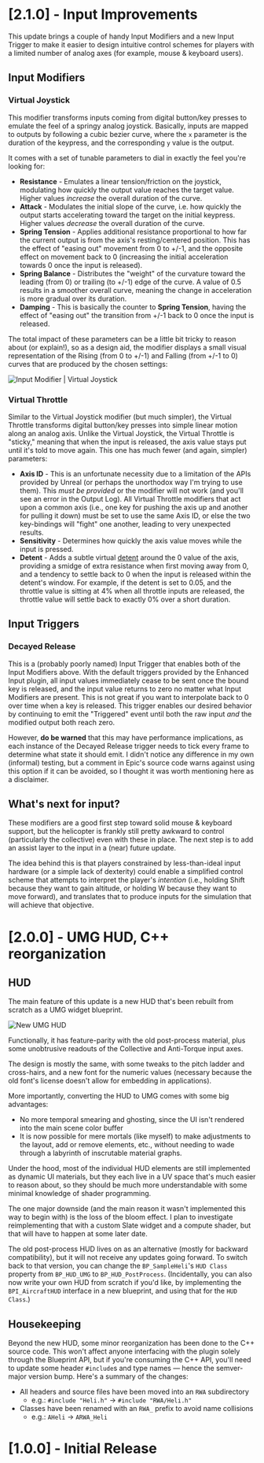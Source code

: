 # [2.1.0] - Input Improvements

This update brings a couple of handy Input Modifiers and a new Input Trigger to make it easier to design intuitive control schemes for players with a limited number of analog axes (for example, mouse & keyboard users).

## Input Modifiers
### Virtual Joystick

This modifier transforms inputs coming from digital button/key presses to emulate the feel of a springy analog joystick. Basically, inputs are mapped to outputs by following a cubic bezier curve, where the `x` parameter is the duration of the keypress, and the corresponding `y` value is the output.

It comes with a set of tunable parameters to dial in exactly the feel you're looking for:

- **Resistance** - Emulates a linear tension/friction on the joystick, modulating how quickly the output value reaches the target value. Higher values _increase_ the overall duration of the curve.
- **Attack** - Modulates the initial slope of the curve, i.e. how quickly the output starts accelerating toward the target on the initial keypress. Higher values _decrease_ the overall duration of the curve.
- **Spring Tension** - Applies additional resistance proportional to how far the current output is from the axis's resting/centered position. This has the effect of "easing out" movement from 0 to +/-1, and the opposite effect on movement back to 0 (increasing the initial acceleration towards 0 once the input is released).
- **Spring Balance** - Distributes the "weight" of the curvature toward the leading (from 0) or trailing (to +/-1) edge of the curve. A value of 0.5 results in a smoother overall curve, meaning the change in acceleration is more gradual over its duration.
- **Damping** - This is basically the counter to **Spring Tension**, having the effect of "easing out" the transition from +/-1 back to 0 once the input is released.

The total impact of these parameters can be a little bit tricky to reason about (or explain!), so as a design aid, the modifier displays a small visual representation of the Rising (from 0 to +/-1) and Falling (from +/-1 to 0) curves that are produced by the chosen settings:

![Input Modifier | Virtual Joystick](./Resources/InputModifier_VirtualJoystick_v2_1.png)

### Virtual Throttle

Similar to the Virtual Joystick modifier (but much simpler), the Virtual Throttle transforms digital button/key presses into simple linear motion along an analog axis. Unlike the Virtual Joystick, the Virtual Throttle is "sticky," meaning that when the input is released, the axis value stays put until it's told to move again. This one has much fewer (and again, simpler) parameters:

- **Axis ID** - This is an unfortunate necessity due to a limitation of the APIs provided by Unreal (or perhaps the unorthodox way I'm trying to use them). This _must be provided_ or the modifier will not work (and you'll see an error in the Output Log). All Virtual Throttle modifiers that act upon a common axis (i.e., one key for pushing the axis up and another for pulling it down) must be set to use the same Axis ID, or else the two key-bindings will "fight" one another, leading to very unexpected results.
- **Sensitivity** - Determines how quickly the axis value moves while the input is pressed.
- **Detent** - Adds a subtle virtual [detent](https://reference.wolfram.com/applications/mechsystems/MultistageMechanisms/TimeSwitchingConstraints/HTMLImages/Mech.5.2.2.en/Mech.5.2.2.en_17.gif) around the 0 value of the axis, providing a smidge of extra resistance when first moving away from 0, and a tendency to settle back to 0 when the input is released within the detent's window. For example, if the detent is set to 0.05, and the throttle value is sitting at 4% when all throttle inputs are released, the throttle value will settle back to exactly 0% over a short duration.

## Input Triggers

### Decayed Release

This is a (probably poorly named) Input Trigger that enables both of the Input Modifiers above. With the default triggers provided by the Enhanced Input plugin, all input values immediately cease to be sent once the bound key is released, and the input value returns to zero no matter what Input Modifiers are present. This is not great if you want to interpolate back to 0 over time when a key is released. This trigger enables our desired behavior by continuing to emit the "Triggered" event until both the raw input _and_ the modified output both reach zero.

However, **do be warned** that this may have performance implications, as each instance of the Decayed Release trigger needs to tick every frame to determine what state it should emit. I didn't notice any difference in my own (informal) testing, but a comment in Epic's source code warns against using this option if it can be avoided, so I thought it was worth mentioning here as a disclaimer.

## What's next for input?

These modifiers are a good first step toward solid mouse & keyboard support, but the helicopter is frankly still pretty awkward to control (particularly the collective) even with these in place. The next step is to add an assist layer to the input in a (near) future update.

The idea behind this is that players constrained by less-than-ideal input hardware (or a simple lack of dexterity) could enable a simplified control scheme that attempts to interpret the player's _intention_ (i.e., holding Shift because they want to gain altitude, or holding W because they want to move forward), and translates that to produce inputs for the simulation that will achieve that objective.

# [2.0.0] - UMG HUD, C++ reorganization

## HUD

The main feature of this update is a new HUD that's been rebuilt from scratch as a UMG widget blueprint.

![New UMG HUD](https://media.githubusercontent.com/media/dannymcgee/Unreal_RotaryWingAircraft/d39e80bdea0254fc4f8b3df15b19a93b6f2def82/Resources/UMG_HUD_v2_0.jpg)

Functionally, it has feature-parity with the old post-process material, plus some unobtrusive readouts of the Collective and Anti-Torque input axes.

The design is mostly the same, with some tweaks to the pitch ladder and cross-hairs, and a new font for the numeric values (necessary because the old font's license doesn't allow for embedding in applications).

More importantly, converting the HUD to UMG comes with some big advantages:

* No more temporal smearing and ghosting, since the UI isn't rendered into the main scene color buffer
* It is now possible for mere mortals (like myself) to make adjustments to the layout, add or remove elements, etc., without needing to wade through a labyrinth of inscrutable material graphs.

Under the hood, most of the individual HUD elements are still implemented as dynamic UI materials, but they each live in a UV space that's much easier to reason about, so they should be much more understandable with some minimal knowledge of shader programming.

The one major downside (and the main reason it wasn't implemented this way to begin with) is the loss of the bloom effect. I plan to investigate reimplementing that with a custom Slate widget and a compute shader, but that will have to happen at some later date.

The old post-process HUD lives on as an alternative (mostly for backward compatibility), but it will not receive any updates going forward. To switch back to that version, you can change the `BP_SampleHeli`'s `HUD Class` property from `BP_HUD_UMG` to `BP_HUD_PostProcess`. (Incidentally, you can also now write your own HUD from scratch if you'd like, by implementing the `BPI_AircraftHUD` interface in a new blueprint, and using that for the `HUD Class`.)

## Housekeeping

Beyond the new HUD, some minor reorganization has been done to the C++ source code. This won't affect anyone interfacing with the plugin solely through the Blueprint API, but if you're consuming the C++ API, you'll need to update some header `#include`s and type names — hence the semver-major version bump. Here's a summary of the changes:

* All headers and source files have been moved into an `RWA` subdirectory
  - e.g.: `#include "Heli.h"` -> `#include "RWA/Heli.h"`
* Classes have been renamed with an `RWA_` prefix to avoid name collisions
  - e.g.: `AHeli` -> `ARWA_Heli`


# [1.0.0] - Initial Release
